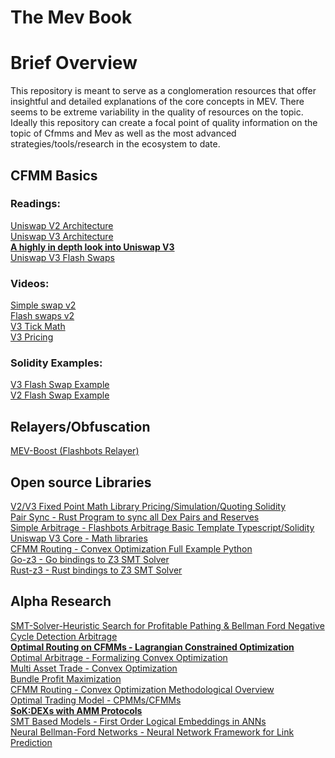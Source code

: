 # The Mev Book

# Brief Overview 

This repository is meant to serve as a conglomeration resources that offer insightful and detailed explanations of the core concepts in MEV. There seems to be extreme variability in the quality of resources on the topic. Ideally this repository can create a focal point of quality information on the topic of Cfmms and Mev as well as the most advanced strategies/tools/research in the ecosystem to date.

## CFMM Basics
### Readings: </br>
[Uniswap V2 Architecture](https://uniswap.org/whitepaper.pdf) </br>
[Uniswap V3 Architecture](https://uniswap.org/whitepaper-v3.pdf) </br>
[**A highly in depth look into Uniswap V3**](https://uniswapv3book.com) </br>
[Uniswap V3 Flash Swaps](https://medium.com/coinmonks/tutorial-of-flash-swaps-of-uniswap-v3-73c0c846b822) </br>


### Videos: </br>
[Simple swap v2](https://www.youtube.com/watch?v=qB2Ulx201wY) </br>
[Flash swaps v2](https://www.youtube.com/watch?v=MxTgk-kvtRM) </br>
[V3 Tick Math](https://www.youtube.com/watch?v=p7LIEr8hVCA) </br>
[V3 Pricing](https://www.youtube.com/watch?v=hKhdQl126Ys) </br>


### Solidity Examples: </br>
[V3 Flash Swap Example](https://github.com/yuichiroaoki/flash-swap-example) </br>
[V2 Flash Swap Example](https://solidity-by-example.org/defi/uniswap-v2-flash-swap/) </br>


## Relayers/Obfuscation
[MEV-Boost (Flashbots Relayer)](https://github.com/flashbots/mev-boost) </br>

## Open source Libraries
[V2/V3 Fixed Point Math Library Pricing/Simulation/Quoting Solidity](https://github.com/0xOsiris/cfmm-math-libraries) </br>
[Pair Sync - Rust Program to sync all Dex Pairs and Reserves](https://github.com/0xKitsune/pair_sync) </br>
[Simple Arbitrage - Flashbots Arbitrage Basic Template Typescript/Solidity](https://github.com/flashbots/simple-arbitrage) </br>
[Uniswap V3 Core - Math libraries](https://github.com/Uniswap/v3-core/tree/main/contracts/libraries) </br>
[CFMM Routing - Convex Optimization Full Example Python](https://github.com/angeris/cfmm-routing-code) </br>
[Go-z3 - Go bindings to Z3 SMT Solver](https://github.com/mitchellh/go-z3) </br>
[Rust-z3 - Rust bindings to Z3 SMT Solver](https://github.com/prove-rs/z3.rs) </br>



## Alpha Research
[SMT-Solver-Heuristic Search for Profitable Pathing & Bellman Ford Negative Cycle Detection Arbitrage](https://arxiv.org/pdf/2103.02228.pdf) </br>
[**Optimal Routing on CFMMs - Lagrangian Constrained Optimization**](https://angeris.github.io/papers/cfmm-routing.pdf) </br>
[Optimal Arbitrage - Formalizing Convex Optimization](https://angeris.github.io/papers/uniswap_analysis.pdf) </br>
[Multi Asset Trade - Convex Optimization](https://angeris.github.io/papers/cfmm-chapter.pdf) </br>
[Bundle Profit Maximization](https://angeris.github.io/papers/flashbots-mev.pdf) </br>
[CFMM Routing - Convex Optimization Methodological Overview](https://bcc-research.github.io/CFMMRouter.jl/dev/) </br>
[Optimal Trading Model - CPMMs/CFMMs](https://papers.ssrn.com/sol3/papers.cfm?abstract_id=4144743) </br>
[**SoK:DEXs with AMM Protocols**](https://arxiv.org/pdf/2103.12732.pdf) </br>
[SMT Based Models - First Order Logical Embeddings in ANNs](https://arxiv.org/pdf/2111.13110.pdf) </br>
[Neural Bellman-Ford Networks - Neural Network Framework for Link Prediction](https://arxiv.org/pdf/2106.06935.pdf) </br>


